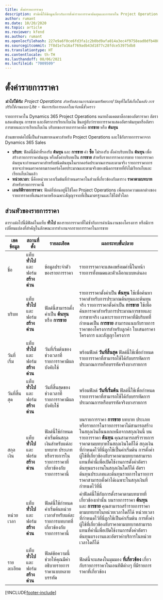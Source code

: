 ```yaml
---
title: ตั้งค่ารายการราคา
description: หัวข้อนี้ให้ข้อมูลเกี่ยวกับการตั้งค่ารายการราคาต้นทุนและการขายใน Project Operations
author: rumant
ms.date: 10/20/2020
ms.topic: article
ms.reviewer: kfend
ms.author: rumant
ms.openlocfilehash: 227e9a6f0ce6fd3fa1c2b0bd9afa014a3ec4f9758ead0dfb408156535692575c
ms.sourcegitcommit: 7f8d1e7a16af769adb43d1877c28fdce53975db8
ms.translationtype: HT
ms.contentlocale: th-TH
ms.lasthandoff: 08/06/2021
ms.locfileid: "7009509"
---
```

# <a name="set-up-price-lists"></a>ตั้งค่ารายการราคา

_**นำไปใช้กับ:** Project Operations สำหรับสถานการณ์ตามทรัพยากร/วัสดุที่ไม่ได้เก็บในคลัง การปรับใช้งานแบบ Lite - จัดการกับการออกใบแจ้งหนี้ชั่วคราว_

รายการราคาใน Dynamics 365 Project Operations หมายถึงแคตตาล็อกของอัตราราคา อัตราแสดงต้นทุน การขาย และอัตราการเรียกเก็บเงิน ขึ้นอยู่กับว่ารายการราคาแสดงอัตราต้นทุนหรืออัตราการขายและการเรียกเก็บเงิน บริบทของรายการราคาคือ **การขาย** หรือ **ต้นทุน**

ส่วนขยายต่อไปนี้เป็นส่วนขยายเฉพาะสำหรับ Project Operations และใช้กับรายการราคาจาก Dynamics 365 Sales

- **บริบท**: ฟิลด์นี้มีค่าที่รองรับ **ต้นทุน** และ **การขาย** ค่า **ซื้อ** ไม่รองรับ ตั้งค่าบริบทเป็น **ต้นทุน** เพื่อสร้างรายการราคาต้นทุน หรือตั้งค่าบริบทเป็น **การขาย** สำหรับรายการราคาการขาย รายการราคาต้นทุนจะกำหนดราคาสำหรับชนิดต้นทุนในเรกคอร์ดประมาณการและตามจริง รายการราคาการขายจะกำหนดราคาตามเรกคอร์ดโดยประมาณและตามจริงของชนิดการขายที่ยังไม่เรียกเก็บและเรียกเก็บเงินแล้ว
- **หน่วยเวลา**: นี่คือหน่วยเวลาเริ่มต้นที่กำหนดราคาในส่วนที่เกี่ยวข้องกับตาราง **ราคาตามบทบาท** สำหรับรายการราคานี้
- **เอนทิตีรายการราคา**: ฟิลด์ที่ซ่อนอยู่นี้ใช้โดย Project Operations เพื่อแยกความแตกต่างของรายการราคาที่เสนอราคาหรือเฉพาะสัญญาจากที่เป็นมาตรฐานและใช้ได้ทั่วโลก

## <a name="price-list-header"></a>ส่วนหัวของรายการราคา

ตารางต่อไปนี้มีฟิลด์ในแท็บ **ทั่วไป** ของรายการราคาที่ไม่ซ้ำกับการดำเนินงานของโครงการ หรือมีการเปลี่ยนแปลงที่สำคัญในลักษณะการทำงานจากรายการราคาในการขาย

| เขตข้อมูล | สถานที่ตั้ง | รายละเอียด | ผลกระทบขั้นปลาย |
| --- | --- | --- | --- |
| ชื่อ | แท็บ **ทั่วไป** และฟอร์ม **สร้างด่วน** | ข้อมูลประจำตัวของรายการราคา | รายการราคาจะแสดงพร้อมค่านี้ในหน้ารายการทั้งหมดและตัวเลือกแบบหล่นลง|
| บริบท | แท็บ **ทั่วไป** และฟอร์ม **สร้างด่วน** | ฟิลด์นี้สามารถตั้งค่าเป็น **ต้นทุน** หรือ **การขาย** | รายการราคาตั้งค่าเป็น **ต้นทุน** ใช้เพื่อค้นหาราคาสำหรับการประมาณต้นทุนและต้นทุนจริง รายการราคาตั้งค่าเป็น **การขาย** ใช้เพื่อค้นหาราคาสำหรับการประมาณการขายและการขายจริง เฉพาะรายการราคาที่มีบริบทที่กำหนดเป็น **การขาย** สามารถแนบกับรายการราคาของโครงการสำหรับลูกค้า ใบเสนอราคาโครงการ และสัญญาโครงการ |
| วันที่เริ่ม | แท็บ **ทั่วไป** และฟอร์ม **สร้างด่วน** | วันที่เริ่มต้นของช่วงเวลาที่รายการราคามีผลบังคับใช้ | พร้อมฟิลด์ **วันที่สิ้นสุด** ฟิลด์นี้ใช้เพื่อกำหนดรายการราคาที่สามารถใช้ได้กับบรรทัดการประมาณการหรือบรรทัดจริงบางรายการ |
| วันที่สิ้นสุด | แท็บ **ทั่วไป** และฟอร์ม **สร้างด่วน** | วันที่สิ้นสุดของช่วงเวลาที่รายการราคามีผลบังคับใช้ | พร้อมฟิลด์ **วันที่เริ่มต้น** ฟิลด์นี้ใช้เพื่อกำหนดรายการราคาที่สามารถใช้ได้กับบรรทัดการประมาณการหรือบรรทัดจริงบางรายการ |
| สกุลเงิน | แท็บ **ทั่วไป** และฟอร์ม **สร้างด่วน** | ฟิลด์นี้ใช้กำหนดค่าเริ่มต้นสกุลเงินสำหรับแต่ละบทบาท ประเภท หรือรายการในรายการราคาที่เกี่ยวข้องกับรายการราคานี้ | บนรายการราคา **การขาย** บทบาท ประเภท หรือรายการในรายการราคาไม่สามารถสร้างในสกุลเงินอื่นนอกเหนือจากสกุลเงินนี้ บนรายการราคา **ต้นทุน** คุณสามารถสร้ารายการราคาตามบทบาทในสกุลเงินใดก็ได้ สกุลเงินที่กำหนดไว้ที่นี่ถูกใช้เป็นค่าเริ่มต้น การตั้งค่าผู้ใช้ที่เกี่ยวข้องกับราคาตามบทบาทสามารถแทนที่ค่านี้เพื่อเปิดใช้งานการตั้งค่าอัตราต้นทุนแรงงานในสกุลเงินใดก็ได้ อัตราต้นทุนประเภทและต้นทุนรายการในรายการราคาสามารถตั้งค่าได้เฉพาะในสกุลเงินที่กำหนดไว้ที่นี่ |
| หน่วยเวลา | แท็บ **ทั่วไป** และฟอร์ม **สร้างด่วน** | ฟิลด์นี้ใช้กำหนดค่าเริ่มต้นหน่วยเวลาสำหรับแต่ละรายการบทบาทที่เกี่ยวข้องกับรายการราคานี้ | ค่าฟิลด์นี้ใช้กับการตั้งราคาตามบทบาทที่เกี่ยวข้องเท่านั้น บนรายการราคา **ต้นทุน** และ **การขาย** คุณสามารถสร้ารายการราคาตามบทบาทในหน่วยเวลาใดก็ได้ หน่วยเวลาที่กำหนดไว้ที่นี่ถูกใช้เป็นค่าเริ่มต้น การตั้งค่าผู้ใช้ที่เกี่ยวข้องกับราคาตามบทบาทสามารถแทนที่ค่านี้เพื่อเปิดใช้งานการตั้งค่าอัตราต้นทุนแรงงานและอัตราค่าบริการในหน่วยเวลาใดก็ได้ |
| รายละเอียด | แท็บ **ทั่วไป** และฟอร์ม **สร้างด่วน** | ฟิลด์ข้อความนี้ช่วยให้คุณมีคำอธิบายรายการราคาแบบหลายบรรทัด | ฟิลด์นี้จะแสดงในมุมมอง **ที่เกี่ยวข้อง** เกี่ยวกับรายการราคาในเอนทิตีต่างๆ ที่มีรายการราคาที่เกี่ยวข้อง |


[!INCLUDE[footer-include](../includes/footer-banner.md)]